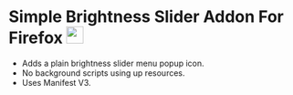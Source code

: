 # Simple Brightness Slider Addon For Firefox <img src="https://github.com/dkameoka/brightness-addon/raw/main/icons/_brightness.png" width="30" height="30">

* Adds a plain brightness slider menu popup icon.
* No background scripts using up resources.
* Uses Manifest V3.

